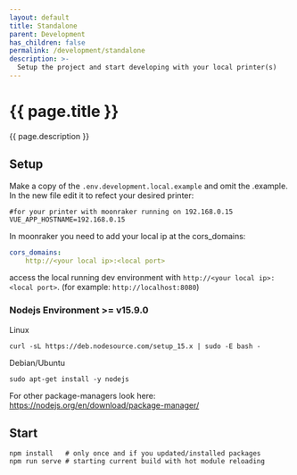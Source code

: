 ```yaml
---
layout: default
title: Standalone
parent: Development
has_children: false
permalink: /development/standalone
description: >-
  Setup the project and start developing with your local printer(s)
---
```


# {{ page.title }}
{{ page.description }}

## Setup
Make a copy of the `.env.development.local.example` and omit the .example.
In the new file edit it to refect your desired printer:
```dotenv
#for your printer with moonraker running on 192.168.0.15
VUE_APP_HOSTNAME=192.168.0.15
```
In moonraker you need to add your local ip at the cors_domains:
```yaml
cors_domains:
    http://<your local ip>:<local port>
```
access the local running dev environment with `http://<your local ip>:<local port>`.
(for example: `http://localhost:8080`)

### Nodejs Environment >= v15.9.0
Linux
```shell
curl -sL https://deb.nodesource.com/setup_15.x | sudo -E bash -
```
Debian/Ubuntu
```shell
sudo apt-get install -y nodejs 
```
For other package-managers look here:
https://nodejs.org/en/download/package-manager/

## Start
```shell
npm install   # only once and if you updated/installed packages
npm run serve # starting current build with hot module reloading
```

